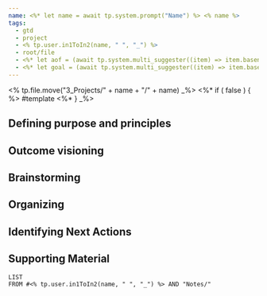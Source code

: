 ```yaml
---
name: <%* let name = await tp.system.prompt("Name") %> <% name %>
tags:
  - gtd
  - project
  - <% tp.user.in1ToIn2(name, " ", "_") %>
  - root/file
  - <%* let aof = (await tp.system.multi_suggester((item) => item.basename, app.vault.getMarkdownFiles().filter(file => file.path.startsWith("2_Areas of Focus/")), false, "Which Area of Focus is it apart of")).map(f => `${f.basename}`).join("\n!!-!").replaceAll(" ", "_") %> <% tp.user.in1ToIn2(aof, "!", " ") %>
  - <%* let goal = (await tp.system.multi_suggester((item) => item.basename, app.vault.getMarkdownFiles().filter(file => file.path.startsWith("1_Goals/")), false, "Which Goals is it apart of")).map(f => `${f.basename}`).join("\n!!-!").replaceAll(" ", "_") %> <% tp.user.in1ToIn2(goal, "!", " ") %>
---
```

<% tp.file.move("3_Projects/" + name + "/" + name) _%>
<%* if ( false ) { %>
#template 
<%*
} _%>
## Defining purpose and principles


## Outcome visioning


## Brainstorming


## Organizing


## Identifying Next Actions


## Supporting Material

```dataview
LIST
FROM #<% tp.user.in1ToIn2(name, " ", "_") %> AND "Notes/"
```


